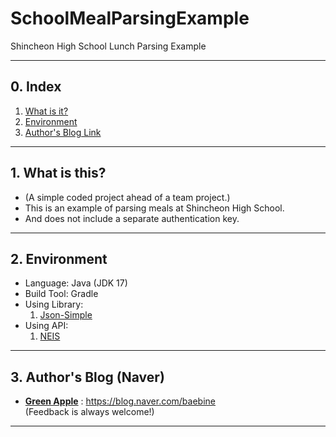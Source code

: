 # SchoolMealParsingExample
Shincheon High School Lunch Parsing Example

___

## 0. Index
1. [What is it?](#1-what-is-it?)
2. [Environment](#2-environment)
3. [Author's Blog Link](#3-authors-blog-naver)

___

## 1. What is this?
- (A simple coded project ahead of a team project.)
- This is an example of parsing meals at Shincheon High School.
- And does not include a separate authentication key.

___

## 2. Environment
- Language: Java (JDK 17)
- Build Tool: Gradle
- Using Library:
   1. [Json-Simple](https://mvnrepository.com/artifact/com.googlecode.json-simple/json-simple)
- Using API:
   1. [NEIS](https://open.neis.go.kr/portal/data/service/selectServicePage.do?page=1&rows=10&sortColumn=&sortDirection=&infId=OPEN17320190722180924242823&infSeq=2)

___

## 3. Author's Blog (Naver)
* [**Green Apple**](https://blog.naver.com/baebine) : https://blog.naver.com/baebine
</br>(Feedback is always welcome!)
___
